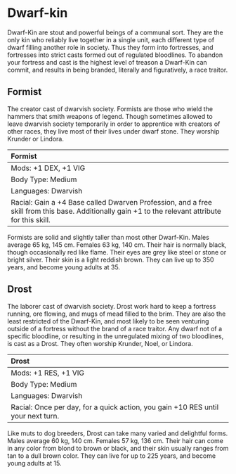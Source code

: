 # Dwarf-kin

Dwarf-Kin are stout and powerful beings of a communal sort. They are the only
kin who reliably live together in a single unit, each different type of dwarf
filling another role in society. Thus they form into fortresses, and fortresses
into strict casts formed out of regulated bloodlines. To abandon your fortress
and cast is the highest level of treason a Dwarf-Kin can commit, and results in
being branded, literally and figuratively, a race traitor.

## Formist

The creator cast of dwarvish society. Formists are those who wield the hammers
that smith weapons of legend. Though sometimes allowed to leave dwarvish society
temporarily in order to apprentice with creators of other races, they live most
of their lives under dwarf stone. They worship Krunder or Lindora.

| Formist                                                                      |
|:-----------------------------------------------------------------------------|
| Mods: +1 DEX, +1 VIG                                                         |
| Body Type: Medium                                                            |
| Languages: Dwarvish                                                          |
| Racial: Gain a +4 Base called Dwarven Profession, and a free skill from this base. Additionally gain +1 to the relevant attribute for this skill. |

Formists are solid and slightly taller than most other Dwarf-Kin. Males average
65 kg, 145 cm. Females 63 kg, 140 cm. Their hair is normally black, though
occasionally red like flame. Their eyes are grey like steel or stone or bright
silver. Their skin is a light reddish brown. They can live up to 350 years, and
become young adults at 35.

## Drost

The laborer cast of dwarvish society. Drost work hard to keep a fortress
running, ore flowing, and mugs of mead filled to the brim. They are also the
least restricted of the Dwarf-Kin, and most likely to be seen venturing outside
of a fortress without the brand of a race traitor. Any dwarf not of a specific
bloodline, or resulting in the unregulated mixing of two bloodlines, is cast as
a Drost. They often worship Krunder, Noel, or Lindora.

| Drost                                                                        |
|:-----------------------------------------------------------------------------|
| Mods: +1 RES, +1 VIG                                                         |
| Body Type: Medium                                                            |
| Languages: Dwarvish                                                          |
| Racial: Once per day, for a quick action, you gain +10 RES until your next turn. |

Like muts to dog breeders, Drost can take many varied and delightful forms.
Males average 60 kg, 140 cm. Females 57 kg, 136 cm. Their hair can come in any
color from blond to brown or black, and their skin usually ranges from tan to a
dull brown color. They can live for up to 225 years, and become young adults at
15.
